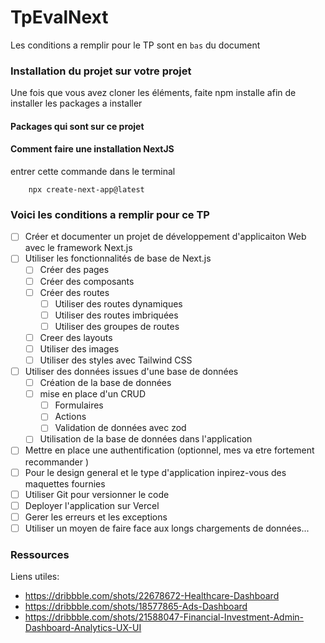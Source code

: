 # TpEvalNext

Les conditions a remplir pour le TP sont en `bas` du document


### Installation du projet sur votre projet 

Une fois que vous avez cloner les éléments, faite npm installe afin de installer les packages a installer 

#### Packages qui sont sur ce projet 


#### Comment faire une installation NextJS 

entrer cette commande dans le terminal 
``` 
    npx create-next-app@latest
```

### Voici les conditions a remplir pour ce TP 
- [ ] Créer et documenter un projet de développement d'applicaiton Web avec le framework Next.js
- [ ] Utiliser les fonctionnalités de base de Next.js
  - [ ] Créer des pages
  - [ ] Créer des composants
  - [ ] Créer des routes
    - [ ] Utiliser des routes dynamiques
    - [ ] Utiliser des routes imbriquées
    - [ ] Utiliser des groupes de routes 
  - [ ] Creer des layouts
  - [ ] Utiliser des images
  - [ ] Utiliser des styles avec Tailwind CSS
- [ ] Utiliser des données issues d'une base de données
  - [ ] Création de la base de données
  - [ ] mise en place d'un CRUD
    - [ ] Formulaires
    - [ ] Actions
    - [ ] Validation de données avec zod
  - [ ] Utilisation de la base de données dans l'application
- [ ] Mettre en place une authentification (optionnel, mes va etre fortement recommander ) 
- [ ] Pour le design general et le type d'application inpirez-vous des maquettes fournies
- [ ] Utiliser Git pour versionner le code
- [ ] Deployer l'application sur Vercel
- [ ] Gerer les erreurs et les exceptions
- [ ] Utiliser un moyen de faire face aux longs chargements de données...

### Ressources

Liens utiles:

- https://dribbble.com/shots/22678672-Healthcare-Dashboard
- https://dribbble.com/shots/18577865-Ads-Dashboard
- https://dribbble.com/shots/21588047-Financial-Investment-Admin-Dashboard-Analytics-UX-UI
